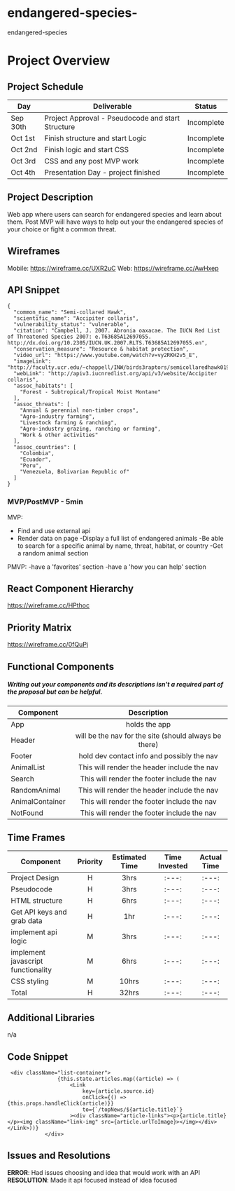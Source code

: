 # endangered-species-
endangered-species 

# Project Overview


## Project Schedule

|  Day | Deliverable | Status
|---|---| ---|
|Sep 30th| Project Approval - Pseudocode and start Structure | Incomplete
|Oct 1st| Finish structure  and start Logic  | Incomplete
|Oct 2nd| Finish logic and start CSS | Incomplete
|Oct 3rd| CSS and any post MVP work | Incomplete
|Oct 4th| Presentation Day - project finished  | Incomplete

## Project Description

Web app where users can search for endangered species and learn about them. Post MVP will have ways to help out your the endangered species of your choice or fight a common threat.

## Wireframes

Mobile: https://wireframe.cc/UXR2uC
Web: https://wireframe.cc/AwHxep

## API Snippet

```
{
  "common_name": "Semi-collared Hawk",
  "scientific_name": "Accipiter collaris",
  "vulnerability_status": "vulnerable",
  "citation": "Campbell, J. 2007. Abronia oaxacae. The IUCN Red List of Threatened Species 2007: e.T63685A12697055. http://dx.doi.org/10.2305/IUCN.UK.2007.RLTS.T63685A12697055.en",
  "conservation_measure": "Resource & habitat protection",
  "video_url": "https://www.youtube.com/watch?v=vy2RKH2v5_E",
  "imageLink": "http://faculty.ucr.edu/~chappell/INW/birds3raptors/semicollaredhawk019.jpg",
  "webLink": "http://apiv3.iucnredlist.org/api/v3/website/Accipiter collaris",
  "assoc_habitats": [
    "Forest - Subtropical/Tropical Moist Montane"
  ],
  "assoc_threats": [
    "Annual & perennial non-timber crops",
    "Agro-industry farming",
    "Livestock farming & ranching",
    "Agro-industry grazing, ranching or farming",
    "Work & other activities"
  ],
  "assoc_countries": [
    "Colombia",
    "Ecuador",
    "Peru",
    "Venezuela, Bolivarian Republic of"
  ]
}
```

### MVP/PostMVP - 5min

MVP:
- Find and use external api 
- Render data on page 
-Display a full list of endangered animals
-Be able to search for a specific animal by name, threat, habitat, or country
-Get a random animal section

PMVP:
-have a 'favorites' section
-have a 'how you can help' section


## React Component Hierarchy


https://wireframe.cc/HPthoc

## Priority Matrix

https://wireframe.cc/0fQuPj

## Functional Components
##### Writing out your components and its descriptions isn't a required part of the proposal but can be helpful.

| Component | Description | 
| --- | :---: |  
| App | holds the app | 
| Header | will be the nav for the site (should always be there) | 
| Footer | hold dev contact info and possibly the nav | 
| AnimalList | This will render the header include the nav | 
| Search | This will render the footer include the nav | 
| RandomAnimal | This will render the header include the nav | 
| AnimalContainer | This will render the footer include the nav | 
| NotFound | This will render the footer include the nav | 


## Time Frames

| Component | Priority | Estimated Time | Time Invested | Actual Time |
| --- | :---: |  :---: | :---: | :---: |
| Project Design | H | 3hrs| :---: | :---: |
| Pseudocode | H | 3hrs| :---: | :---: |
| HTML structure | H | 6hrs| :---: | :---: |
| Get API keys and grab data | H | 1hr| :---: | :---: |
| implement api logic | M | 3hrs| :---: | :---: |
| implement javascript functionality | M | 6hrs| :---: | :---: |
| CSS styling | M | 10hrs| :---: | :---: |
| Total | H | 32hrs| :---: | :---: |

## Additional Libraries
n/a 

## Code Snippet

```
 <div className="list-container">
                {this.state.articles.map((article) => (
                    <Link
                        key={article.source.id}
                        onClick={() => {this.props.handleClick(article)}}
                        to={`/topNews/${article.title}`}
                    ><div className="article-links"><p>{article.title}</p><img className="link-img" src={article.urlToImage}></img></div></Link>))}
            </div>
```

## Issues and Resolutions
**ERROR**: Had issues choosing and idea that would work with an API 
**RESOLUTION**: Made it api focused instead of idea focused

